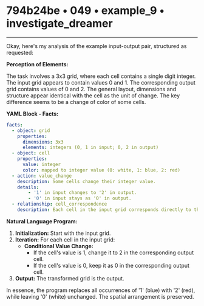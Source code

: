 # 794b24be • 049 • example_9 • investigate_dreamer

---
Okay, here's my analysis of the example input-output pair, structured as requested:

**Perception of Elements:**

The task involves a 3x3 grid, where each cell contains a single digit integer. The input grid appears to contain values 0 and 1. The corresponding output grid contains values of 0 and 2. The general layout, dimensions and structure appear identical with the cell as the unit of change. The key difference seems to be a change of color of some cells.

**YAML Block - Facts:**



```yaml
facts:
  - object: grid
    properties:
      dimensions: 3x3
      elements: integers (0, 1 in input; 0, 2 in output)
  - object: cell
    properties:
      value: integer
      color: mapped to integer value (0: white, 1: blue, 2: red)
  - action: value_change
    description: Some cells change their integer value.
    details:
        - '1' in input changes to '2' in output.
        - '0' in input stays as '0' in output.
  - relationship: cell_correspondence
    description: Each cell in the input grid corresponds directly to the same position cell in the output grid.
```



**Natural Language Program:**

1.  **Initialization:** Start with the input grid.
2.  **Iteration:** For each cell in the input grid:
    *   **Conditional Value Change:**
        *   If the cell's value is 1, change it to 2 in the corresponding output cell.
        *   If the cell's value is 0, keep it as 0 in the corresponding output cell.
3.  **Output:** The transformed grid is the output.

In essence, the program replaces all occurrences of '1' (blue) with '2' (red), while leaving '0' (white) unchanged. The spatial arrangement is preserved.

